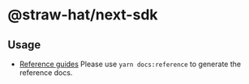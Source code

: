 # @straw-hat/next-sdk

## Usage

- [Reference guides](./docs/reference/index.html) Please use `yarn docs:reference`
  to generate the reference docs.
